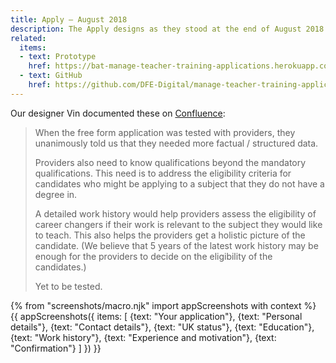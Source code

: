 ```yaml
---
title: Apply – August 2018
description: The Apply designs as they stood at the end of August 2018.
related:
  items:
  - text: Prototype
    href: https://bat-manage-teacher-training-applications.herokuapp.com/candidate/v05/
  - text: GitHub
    href: https://github.com/DFE-Digital/manage-teacher-training-applications/tree/master/app/views/candidate/v05
---
```

Our designer Vin documented these on [Confluence](https://dfedigital.atlassian.net/wiki/spaces/BaT/pages/279314433/Designs):

> When the free form application was tested with providers, they unanimously told us that they needed more factual / structured data.
>
> Providers also need to know qualifications beyond the mandatory qualifications. This need is to address the eligibility criteria for candidates who might be applying to a subject that they do not have a degree in.
>
> A detailed work history would help providers assess the eligibility of career changers if their work is relevant to the subject they would like to teach. This also helps the providers get a holistic picture of the candidate. (We believe that 5 years of the latest work history may be enough for the providers to decide on the eligibility of the candidates.)
>
> Yet to be tested.

{% from "screenshots/macro.njk" import appScreenshots with context %}
{{ appScreenshots({
  items: [
    {text: "Your application"},
    {text: "Personal details"},
    {text: "Contact details"},
    {text: "UK status"},
    {text: "Education"},
    {text: "Work history"},
    {text: "Experience and motivation"},
    {text: "Confirmation"}
  ]
}) }}
